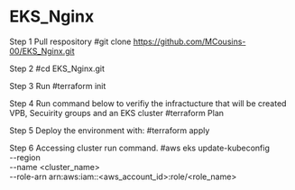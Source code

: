 # EKS_Nginx

Step 1 Pull respository #git clone https://github.com/MCousins-00/EKS_Nginx.git

Step 2 #cd EKS_Nginx.git

Step 3 Run #terraform init

Step 4 Run command below to verifiy the infractucture that will be created VPB, Secuirity groups and an EKS cluster
#terraform Plan

Step 5 Deploy the environment with:
#terraform apply

Step 6 Accessing cluster run command.
#aws eks update-kubeconfig \
    --region <region-code> \
    --name <cluster_name> \
    --role-arn arn:aws:iam::<aws_account_id>:role/<role_name>
